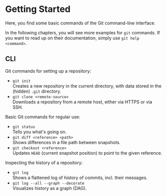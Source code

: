 # Getting Started

Here, you find some basic commands of the Git command-line interface.

In the following chapters, you will see more examples for `git` commands. 
If you want to read up on their documentation, simply use `git help <command>`.

## CLI

Git commands for setting up a repository:

- `git init` \
    Creates a new repository in the current directory, 
    with data stored in the (hidden) `.git` directory.
- `git clone <remote-source>` \
    Downloads a repository from a remote host, either via HTTPS or via SSH.

Basic Git commands for regular use:

- `git status` \
    Tells you what's going on.
- `git diff <reference> <path>` \
    Shows differences in a file path between snapshots.
- `git checkout <reference>` \
    Updates `HEAD` (current snapshot position) to point to the given reference.

Inspecting the history of a repository:

- `git log` \
    Shows a flattened log of history of commits, incl. their messages.
- `git log --all --graph --decorate` \
    Visualizes history as a graph (DAG).

